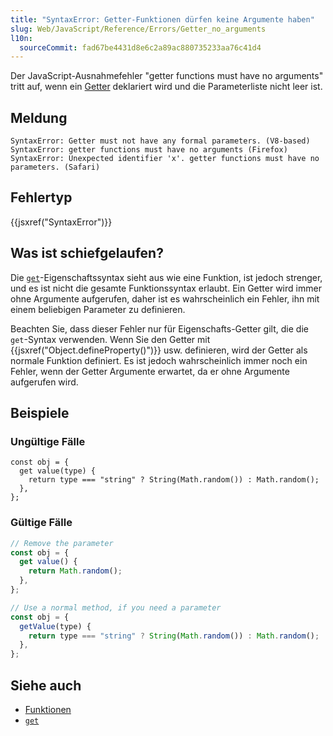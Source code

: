 ```yaml
---
title: "SyntaxError: Getter-Funktionen dürfen keine Argumente haben"
slug: Web/JavaScript/Reference/Errors/Getter_no_arguments
l10n:
  sourceCommit: fad67be4431d8e6c2a89ac880735233aa76c41d4
---
```


Der JavaScript-Ausnahmefehler "getter functions must have no arguments" tritt auf, wenn ein [Getter](/de/docs/Web/JavaScript/Reference/Functions/get) deklariert wird und die Parameterliste nicht leer ist.

## Meldung

```plain
SyntaxError: Getter must not have any formal parameters. (V8-based)
SyntaxError: getter functions must have no arguments (Firefox)
SyntaxError: Unexpected identifier 'x'. getter functions must have no parameters. (Safari)
```

## Fehlertyp

{{jsxref("SyntaxError")}}

## Was ist schiefgelaufen?

Die [`get`](/de/docs/Web/JavaScript/Reference/Functions/get)-Eigenschaftssyntax sieht aus wie eine Funktion, ist jedoch strenger, und es ist nicht die gesamte Funktionssyntax erlaubt. Ein Getter wird immer ohne Argumente aufgerufen, daher ist es wahrscheinlich ein Fehler, ihn mit einem beliebigen Parameter zu definieren.

Beachten Sie, dass dieser Fehler nur für Eigenschafts-Getter gilt, die die `get`-Syntax verwenden. Wenn Sie den Getter mit {{jsxref("Object.defineProperty()")}} usw. definieren, wird der Getter als normale Funktion definiert. Es ist jedoch wahrscheinlich immer noch ein Fehler, wenn der Getter Argumente erwartet, da er ohne Argumente aufgerufen wird.

## Beispiele

### Ungültige Fälle

```js-nolint example-bad
const obj = {
  get value(type) {
    return type === "string" ? String(Math.random()) : Math.random();
  },
};
```

### Gültige Fälle

```js example-good
// Remove the parameter
const obj = {
  get value() {
    return Math.random();
  },
};

// Use a normal method, if you need a parameter
const obj = {
  getValue(type) {
    return type === "string" ? String(Math.random()) : Math.random();
  },
};
```

## Siehe auch

- [Funktionen](/de/docs/Web/JavaScript/Reference/Functions)
- [`get`](/de/docs/Web/JavaScript/Reference/Functions/get)
